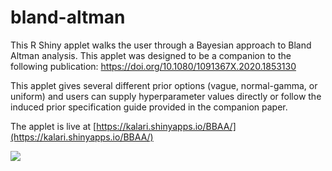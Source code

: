 # bland-altman

This R Shiny applet walks the user through a Bayesian approach to Bland Altman analysis. This applet was designed to be a companion to the following publication: https://doi.org/10.1080/1091367X.2020.1853130 

This applet gives several different prior options (vague, normal-gamma, or uniform) and users can supply hyperparameter values directly or follow the induced prior specification guide provided in the companion paper. 

The applet is live at [https://kalari.shinyapps.io/BBAA/](https://kalari.shinyapps.io/BBAA/)  

<img src = "https://kalari.netlify.app/home/gallery/gallery/h1_bbaa.JPG">
